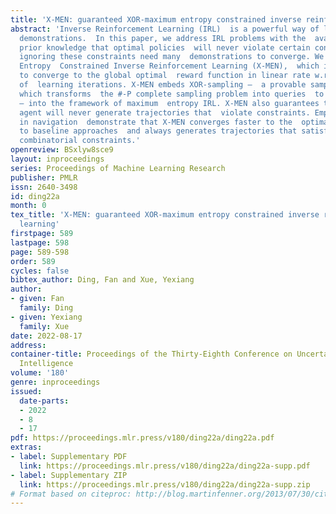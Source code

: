 ```yaml
---
title: 'X-MEN: guaranteed XOR-maximum entropy constrained inverse reinforcement learning'
abstract: 'Inverse Reinforcement Learning (IRL)  is a powerful way of learning from
  demonstrations.  In this paper, we address IRL problems with the  availability of
  prior knowledge that optimal policies  will never violate certain constraints. Conventional  approaches
  ignoring these constraints need many  demonstrations to converge. We propose XOR-Maximum
  Entropy  Constrained Inverse Reinforcement Learning (X-MEN),  which is guaranteed
  to converge to the global optimal  reward function in linear rate w.r.t. the number
  of  learning iterations. X-MEN embeds XOR-sampling –  a provable sampling approach
  which transforms  the #-P complete sampling problem into queries  to NP oracles
  – into the framework of maximum  entropy IRL. X-MEN also guarantees the learned  IRL
  agent will never generate trajectories that  violate constraints. Empirical results
  in navigation  demonstrate that X-MEN converges faster to the  optimal rewards compared
  to baseline approaches  and always generates trajectories that satisfy  multi-state
  combinatorial constraints.'
openreview: BSxlyw8sce9
layout: inproceedings
series: Proceedings of Machine Learning Research
publisher: PMLR
issn: 2640-3498
id: ding22a
month: 0
tex_title: 'X-MEN: guaranteed XOR-maximum entropy constrained inverse reinforcement
  learning'
firstpage: 589
lastpage: 598
page: 589-598
order: 589
cycles: false
bibtex_author: Ding, Fan and Xue, Yexiang
author:
- given: Fan
  family: Ding
- given: Yexiang
  family: Xue
date: 2022-08-17
address:
container-title: Proceedings of the Thirty-Eighth Conference on Uncertainty in Artificial
  Intelligence
volume: '180'
genre: inproceedings
issued:
  date-parts:
  - 2022
  - 8
  - 17
pdf: https://proceedings.mlr.press/v180/ding22a/ding22a.pdf
extras:
- label: Supplementary PDF
  link: https://proceedings.mlr.press/v180/ding22a/ding22a-supp.pdf
- label: Supplementary ZIP
  link: https://proceedings.mlr.press/v180/ding22a/ding22a-supp.zip
# Format based on citeproc: http://blog.martinfenner.org/2013/07/30/citeproc-yaml-for-bibliographies/
---
```

